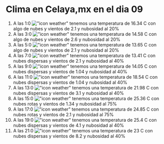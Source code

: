 # Clima en Celaya,mx en el dia 09

1. A las 1:0 !["icon weather"](http://openweathermap.org/img/w/02n.png) tenemos una temperatura de 16.34 C con algo de nubes y  vientos de 2.1 y nubosidad al 20%
1. A las 3:0 !["icon weather"](http://openweathermap.org/img/w/02n.png) tenemos una temperatura de 14.58 C con algo de nubes y  vientos de 2.6 y nubosidad al 20%
1. A las 5:0 !["icon weather"](http://openweathermap.org/img/w/02n.png) tenemos una temperatura de 13.65 C con algo de nubes y  vientos de 2.1 y nubosidad al 20%
1. A las 7:0 !["icon weather"](http://openweathermap.org/img/w/03n.png) tenemos una temperatura de 13.41 C con nubes dispersas y  vientos de 2.1 y nubosidad al 40%
1. A las 9:0 !["icon weather"](http://openweathermap.org/img/w/03d.png) tenemos una temperatura de 14.05 C con nubes dispersas y  vientos de 1.04 y nubosidad al 40%
1. A las 11:0 !["icon weather"](http://openweathermap.org/img/w/03d.png) tenemos una temperatura de 18.54 C con nubes dispersas y  vientos de 1.04 y nubosidad al 40%
1. A las 13:0 !["icon weather"](http://openweathermap.org/img/w/03d.png) tenemos una temperatura de 21.98 C con nubes dispersas y  vientos de 3.1 y nubosidad al 40%
1. A las 15:0 !["icon weather"](http://openweathermap.org/img/w/04d.png) tenemos una temperatura de 25.36 C con nubes rotas y  vientos de 1.34 y nubosidad al 75%
1. A las 17:0 !["icon weather"](http://openweathermap.org/img/w/04d.png) tenemos una temperatura de 24.85 C con nubes rotas y  vientos de 2.1 y nubosidad al 75%
1. A las 19:0 !["icon weather"](http://openweathermap.org/img/w/03n.png) tenemos una temperatura de 25.4 C con nubes dispersas y  vientos de 4.1 y nubosidad al 40%
1. A las 21:0 !["icon weather"](http://openweathermap.org/img/w/03n.png) tenemos una temperatura de 23 C con nubes dispersas y  vientos de 8.2 y nubosidad al 40%
